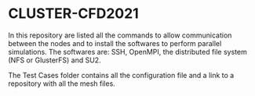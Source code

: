 # CLUSTER-CFD2021
In this repository are listed all the commands to allow communication between the nodes and to install the softwares to perform parallel simulations.
The softwares are: SSH, OpenMPI, the distributed file system (NFS or GlusterFS) and SU2.

The Test Cases folder contains all the configuration file and a link to a repository with all the mesh files.
